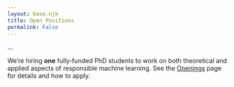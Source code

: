 ```yaml
---
layout: base.njk
title: Open Positions
permalink: False    
---
```

...

We’re hiring **one** fully‑funded PhD students to work on both
theoretical and applied aspects of responsible machine learning. See
the [Openings](/openings) page for details and how to apply.